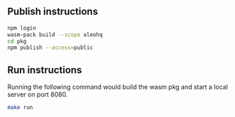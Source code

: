 ## Publish instructions

```bash
npm login
wasm-pack build --scope aleohq
cd pkg
npm publish --access=public
```

## Run instructions

Running the following command would build the wasm pkg and start a local server on port 8080.

```bash
make run
```
